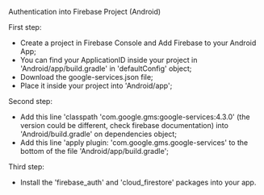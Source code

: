 Authentication into Firebase Project (Android)

First step:
- Create a project in Firebase Console and Add Firebase to your Android App;
- You can find your ApplicationID inside your project in 'Android/app/build.gradle' in 'defaultConfig' object;
- Download the google-services.json file;
- Place it inside your project into 'Android/app';

Second step:
- Add this line 'classpath 'com.google.gms:google-services:4.3.0' (the version could be different, check firebase documentation)
into 'Android/build.gradle' on dependencies object;
- Add this line 'apply plugin: 'com.google.gms.google-services' to the bottom of the file 'Android/app/build.gradle';

Third step:
- Install the 'firebase_auth' and 'cloud_firestore' packages into your app.